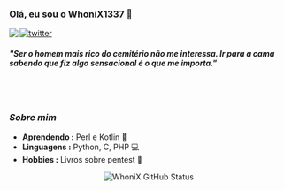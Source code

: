 ### Olá, eu sou o WhoniX1337 👋

<img align="left" src="https://orhun.dev/img/crow.png">

[![twitter](https://img.shields.io/badge/-@WhoniX1337-313131?style=flat-square&labelColor=313131&logo=twitter&logoColor=white&color=313131)](https://twitter.com/WhoniX1337)  

<h5>"Ser o homem mais rico do cemitério não me interessa. Ir para a cama sabendo que fiz algo sensacional é o que me importa."</h5>

<br><br>

### <i>Sobre mim</i>

-  **Aprendendo :** Perl e Kotlin 🎉	
-  **Linguagens :** Python, C, PHP 💻
-  **Hobbies :** Livros sobre pentest 📕

<!-- 
-  **Organização :** [Technojam](https://github.com/technojam), [Developers Student Club at Galgotias University](https://github.com/DSC-Galgotias) 
-->

<p align="center">
  <img alt="WhoniX GitHub Status" src="https://github-readme-stats.vercel.app/api?username=WhoniX2020&show_icons=true&theme=radical">
</p>
